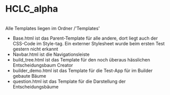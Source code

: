 # HCLC_alpha
<br>
Alle Templates liegen im Ordner /'Templates'

- Base.html ist das Parent-Template für alle andere, dort liegt auch der CSS-Code im Style-tag. Ein externer Stylesheet wurde beim ersten Test gestern nicht erkannt<br>
- Navbar.html ist die Navigationsleiste<br>
- build_tree.html ist das Template für den noch überaus hässlichen Entscheidungsbaum Creator<br>
- builder_demo.html ist das Template für die Test-App für im Builder gebaute Bäume<br>
- question.html ist das Template für die Darstellung der Entscheidungsbäume<br>
